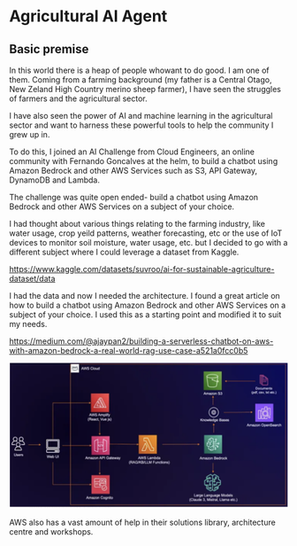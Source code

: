 # Agricultural AI Agent

## Basic premise

In this world there is a heap of people whowant to do good. I am one of them. 
Coming from a farming background (my father is a Central Otago, New Zeland High Country merino sheep farmer), I have seen the struggles of farmers and the agricultural sector.

I have also seen the power of AI and machine learning in the agricultural sector and want to harness these powerful tools to help the community I grew up in.

To do this, I joined an AI Challenge from Cloud Engineers, an online community with Fernando Goncalves at the helm, to build a chatbot using Amazon Bedrock and other AWS Services such as S3, API Gateway, DynamoDB and Lambda.

The challenge was quite open ended- build a chatbot using Amazon Bedrock and other AWS Services on a subject of your choice. 

I had thought about various things relating to the farming industry, like water usage, crop yeild patterns, weather forecasting, etc or the use of IoT devices to monitor soil moisture, water usage, etc. but I decided to go with a different subject where I could leverage a dataset from Kaggle.

https://www.kaggle.com/datasets/suvroo/ai-for-sustainable-agriculture-dataset/data


I had the data and now I needed the architecture. I found a great article on how to build a chatbot using Amazon Bedrock and other AWS Services on a subject of your choice. I used this as a starting point and modified it to suit my needs.


https://medium.com/@ajaypan2/building-a-serverless-chatbot-on-aws-with-amazon-bedrock-a-real-world-rag-use-case-a521a0fcc0b5

![alt text](image.png)

AWS also has a vast amount of help in their solutions library, architecture centre and workshops.